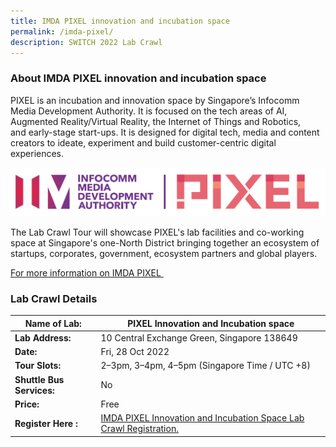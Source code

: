 ```yaml
---
title: IMDA PIXEL innovation and incubation space
permalink: /imda-pixel/
description: SWITCH 2022 Lab Crawl
---
```

### **About IMDA PIXEL innovation and incubation space** 

PIXEL is an incubation and innovation space by Singapore’s Infocomm Media Development Authority. It is focused on the tech areas of AI, Augmented Reality/Virtual Reality, the Internet of Things and Robotics, and early-stage start-ups. It is designed for digital tech, media and content creators to ideate, experiment and build customer-centric digital experiences.

![IMDA PIXEL Lab Crawl SWITCH 2022](/images/pixel%20logo%20high%20res%20whitebackground%20-%20Kang%20Min.png)

The Lab Crawl Tour will showcase PIXEL's lab facilities and co-working space at Singapore's one-North District bringing together an ecosystem of startups, corporates, government, ecosystem partners and global players.

[For more information on IMDA PIXEL ](https://impixel.imda.gov.sg/)
 
### **Lab Crawl Details**

| **Name of Lab:** | PIXEL Innovation and Incubation space |
| -------- | -------- |
| **Lab Address:** |10 Central Exchange Green, Singapore 138649|
|**Date:** | Fri, 28 Oct 2022 |
|**Tour Slots:** | 2–3pm, 3–4pm, 4–5pm (Singapore Time / UTC +8) |
|**Shuttle Bus Services:** | No |
|**Price:** | Free |
|**Register Here :** | [ IMDA PIXEL Innovation and Incubation Space Lab Crawl Registration.](https://docs.google.com/forms/d/e/1FAIpQLScvTWTyAv4sRQdCxpSIlvtzoW4DDRfxArzc9Yi2BBAxGEe63Q/viewform) |